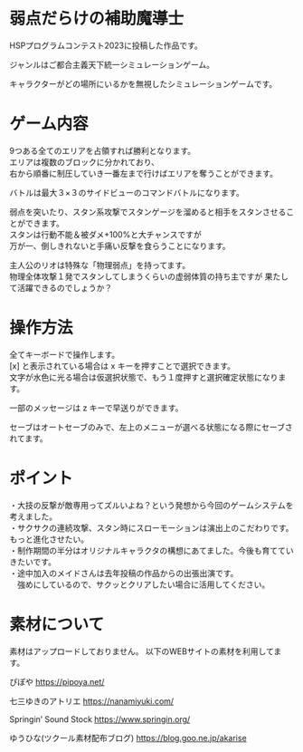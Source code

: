# 弱点だらけの補助魔導士

HSPプログラムコンテスト2023に投稿した作品です。

ジャンルはご都合主義天下統一シミュレーションゲーム。  

キャラクターがどの場所にいるかを無視したシミュレーションゲームです。  


# ゲーム内容

9つある全てのエリアを占領すれば勝利となります。  
エリアは複数のブロックに分かれており、  
右から順番に制圧していき一番左まで行けばエリアを奪うことができます。  

バトルは最大３×３のサイドビューのコマンドバトルになります。  

弱点を突いたり、スタン系攻撃でスタンゲージを溜めると相手をスタンさせることができます。  
スタンは行動不能＆被ダメ+100%と大チャンスですが  
万が一、倒しきれないと手痛い反撃を食らうことになります。  

主人公のリオは特殊な「物理弱点」を持ってます。  
物理全体攻撃１発でスタンしてしまうくらいの虚弱体質の持ち主ですが
果たして活躍できるのでしょうか？


# 操作方法

全てキーボードで操作します。  
[x] と表示されている場合は x キーを押すことで選択できます。  
文字が水色に光る場合は仮選択状態で、もう１度押すと選択確定状態になります。  

一部のメッセージは z キーで早送りができます。

セーブはオートセーブのみで、左上のメニューが選べる状態になる際にセーブされてます。


# ポイント

・大技の反撃が敵専用ってズルいよね？という発想から今回のゲームシステムを考えました。  
・サクサクの連続攻撃、スタン時にスローモーションは演出上のこだわりです。もっと進化させたい。  
・制作期間の半分はオリジナルキャラクタの構想にあてました。今後も育てていきたいです。  
・途中加入のメイドさんは去年投稿の作品からの出張出演です。  
　強めにしているので、サクッとクリアしたい場合に活用してください。  


# 素材について

素材はアップロードしておりません。
以下のWEBサイトの素材を利用してます。  

ぴぽや
https://pipoya.net/

七三ゆきのアトリエ
https://nanamiyuki.com/

Springin’ Sound Stock
https://www.springin.org/

ゆうひな(ツクール素材配布ブログ)
https://blog.goo.ne.jp/akarise
